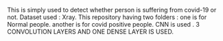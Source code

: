 This is simply used to detect whether person is suffering from covid-19 or not.
Dataset used  : Xray.
This repository having two folders :
one is for Normal people.
another is for covid positive people.
CNN is used .
3 CONVOLUTION LAYERS AND ONE DENSE LAYER IS USED.
